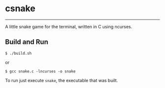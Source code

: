 # csnake

---

A little snake game for the terminal, written in C using ncurses.

## Build and Run

```
$ ./build.sh
```

or

```
$ gcc snake.c -lncurses -o snake
```


To run just execute `snake`, the executable that was built.
